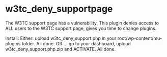# w3tc_deny_supportpage
The W3TC support page has a vulnerability. This plugin denies access to ALL users to the W3TC support page, gives you time to change plugins.

Install:
Either: upload w3tc_deny_support.php in your root/wp-content/mu-plugins folder. All done.
OR ... go to your dashboard, upload w3tc_deny_support.php.zip and ACTIVATE. All done.
